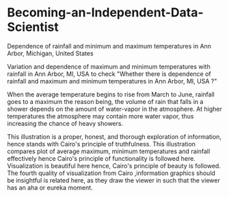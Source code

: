 # Becoming-an-Independent-Data-Scientist
Dependence of rainfall and minimum and maximum temperatures in Ann Arbor, Michigan, United States


Variation and dependence of maximum and minimum temperatures with rainfall in Ann Arbor, MI, USA to check "Whether there is dependence of rainfall and maximum and minimum temperatures in Ann Arbor, MI, USA ?"

When the average temperature begins to rise from March to June, rainfall goes to a maximum the reason being, the volume of rain that falls in a shower depends on the amount of water-vapor in the atmosphere. At higher temperatures the atmosphere may contain more water vapor, thus increasing the chance of heavy showers.

This illustration is a proper, honest, and thorough exploration of information, hence stands with Cairo's principle of truthfulness.
This illustration compares plot of average maximum, minimum temperatures and rainfall effectively hence Cairo's principle of functionality is followed here.
Visualization is beautiful here hence, Cairo's principle of beauty is followed.
The fourth quality of visualization from Cairo ,information graphics should be insightful is related here, as they draw the viewer in such that the viewer has an aha or eureka moment.
